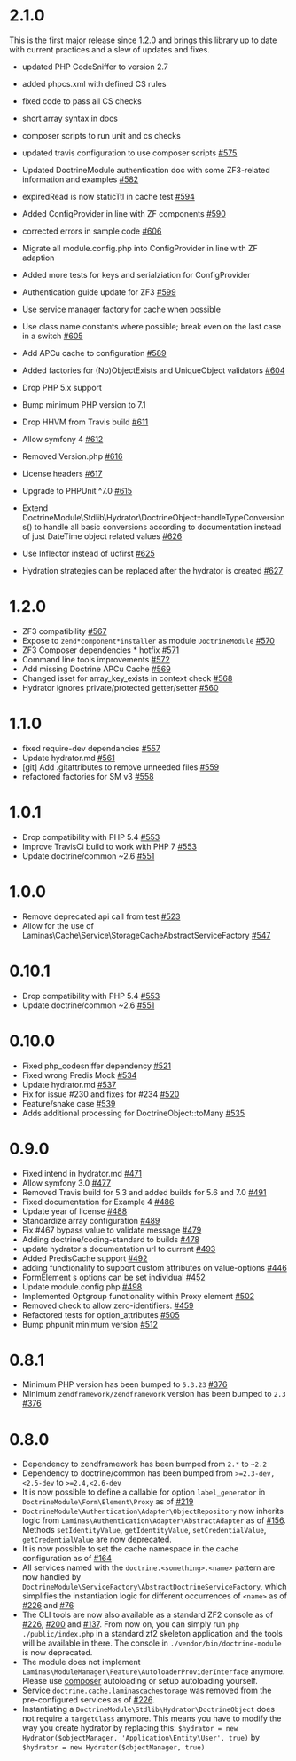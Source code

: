 # 2.1.0
This is the first major release since 1.2.0 and brings this library up to date
with current practices and a slew of updates and fixes.
* updated PHP CodeSniffer to version 2.7
* added phpcs.xml with defined CS rules
* fixed code to pass all CS checks
* short array syntax in docs
* composer scripts to run unit and cs checks
* updated travis configuration to use composer scripts [#575](https://github.com/doctrine/DoctrineModule/pull/575)
* Updated DoctrineModule authentication doc with some ZF3-related information and examples [#582](https://github.com/doctrine/DoctrineModule/pull/582)
* expiredRead is now staticTtl in cache test [#594](https://github.com/doctrine/DoctrineModule/pull/594)
* Added ConfigProvider in line with ZF components [#590](https://github.com/doctrine/DoctrineModule/pull/590)
* corrected errors in sample code [#606](https://github.com/doctrine/DoctrineModule/pull/606)
* Migrate all module.config.php into ConfigProvider in line with ZF adaption
* Added more tests for keys and serialziation for ConfigProvider
* Authentication guide update for ZF3 [#599](https://github.com/doctrine/DoctrineModule/pull/599)
* Use service manager factory for cache when possible
* Use class name constants where possible; break even on the last case in a switch [#605](https://github.com/doctrine/DoctrineModule/pull/605)
* Add APCu cache to configuration [#589](https://github.com/doctrine/DoctrineModule/pull/589)
* Added factories for (No)ObjectExists and UniqueObject validators [#604](https://github.com/doctrine/DoctrineModule/pull/604)
* Drop PHP 5.x support
* Bump minimum PHP version to 7.1
* Drop HHVM from Travis build [#611](https://github.com/doctrine/DoctrineModule/pull/611)
* Allow symfony 4 [#612](https://github.com/doctrine/DoctrineModule/pull/612)
* Removed Version.php [#616](https://github.com/doctrine/DoctrineModule/pull/616)

* License headers [#617](https://github.com/doctrine/DoctrineModule/pull/617)
* Upgrade to PHPUnit ^7.0 [#615](https://github.com/doctrine/DoctrineModule/pull/615/commits)
* Extend DoctrineModule\Stdlib\Hydrator\DoctrineObject::handleTypeConversions() to handle all basic conversions according to documentation instead of just DateTime object related values [#626](https://github.com/doctrine/DoctrineModule/pull/626/commits)
* Use Inflector instead of ucfirst [#625](https://github.com/doctrine/DoctrineModule/pull/625/commits)
* Hydration strategies can be replaced after the hydrator is created [#627](https://github.com/doctrine/DoctrineModule/pull/627/commits)

# 1.2.0
* ZF3 compatibility [#567](https://github.com/pull/567)
* Expose to `zend*component*installer` as module `DoctrineModule` [#570](https://github.com/pull/570)
* ZF3 Composer dependencies * hotfix [#571](https://github.com/pull/571)
* Command line tools improvements [#572](https://github.com/pull/572)
* Add missing Doctrine APCu Cache [#569](https://github.com/pull/569)
* Changed isset for array_key_exists in context check [#568](https://github.com/pull/568)
* Hydrator ignores private/protected getter/setter [#560](https://github.com/pull/560)

# 1.1.0
 * fixed require-dev dependancies [#557](https://github.com/doctrine/DoctrineModule/pull/557)
 * Update hydrator.md [#561](https://github.com/doctrine/DoctrineModule/pull/561)
 * [git] Add .gitattributes to remove unneeded files [#559](https://github.com/doctrine/DoctrineModule/pull/559)
 * refactored factories for SM v3 [#558](https://github.com/doctrine/DoctrineModule/pull/558)

# 1.0.1

 * Drop compatibility with PHP 5.4 [#553](https://github.com/doctrine/DoctrineModule/pull/553)
 * Improve TravisCi build to work with PHP 7 [#553](https://github.com/doctrine/DoctrineModule/pull/553)
 * Update doctrine/common ~2.6 [#551](https://github.com/doctrine/DoctrineModule/pull/551)

# 1.0.0

 * Remove deprecated api call from test [#523](https://github.com/doctrine/DoctrineModule/pull/523)
 * Allow for the use of Laminas\Cache\Service\StorageCacheAbstractServiceFactory [#547](https://github.com/doctrine/DoctrineModule/pull/547)

# 0.10.1

 * Drop compatibility with PHP 5.4 [#553](https://github.com/doctrine/DoctrineModule/pull/553)
 * Update doctrine/common ~2.6 [#551](https://github.com/doctrine/DoctrineModule/pull/551)

# 0.10.0

 * Fixed php_codesniffer dependency [#521](https://github.com/doctrine/DoctrineModule/pull/521)
 * Fixed wrong Predis Mock [#534](https://github.com/doctrine/DoctrineModule/pull/534)
 * Update hydrator.md [#537](https://github.com/doctrine/DoctrineModule/pull/537)
 * Fix for issue #230 and  fixes for #234 [#520](https://github.com/doctrine/DoctrineModule/pull/520)
 * Feature/snake case [#539](https://github.com/doctrine/DoctrineModule/pull/539)
 * Adds additional processing for DoctrineObject::toMany [#535](https://github.com/doctrine/DoctrineModule/pull/535)

# 0.9.0

 * Fixed intend in hydrator.md [#471](https://github.com/doctrine/DoctrineModule/pull/471)
 * Allow symfony 3.0 [#477](https://github.com/doctrine/DoctrineModule/pull/477)
 * Removed Travis build for 5.3 and added builds for 5.6 and 7.0 [#491](https://github.com/doctrine/DoctrineModule/pull/491)
 * Fixed documentation for Example 4 [#486](https://github.com/doctrine/DoctrineModule/pull/486)
 * Update year of license [#488](https://github.com/doctrine/DoctrineModule/pull/488)
 * Standardize array configuration [#489](https://github.com/doctrine/DoctrineModule/pull/489)
 * Fix #467 bypass value to validate message [#479](https://github.com/doctrine/DoctrineModule/pull/479)
 * Adding doctrine/coding-standard to builds [#478](https://github.com/doctrine/DoctrineModule/pull/478)
 * update hydrator s documentation url to current [#493](https://github.com/doctrine/DoctrineModule/pull/493)
 * Added PredisCache support [#492](https://github.com/doctrine/DoctrineModule/pull/492)
 * adding functionality to support custom attributes on value-options [#446](https://github.com/doctrine/DoctrineModule/pull/446)
 * FormElement s options can be set individual [#452](https://github.com/doctrine/DoctrineModule/pull/452)
 * Update module.config.php [#498](https://github.com/doctrine/DoctrineModule/pull/498)
 * Implemented Optgroup functionality within Proxy element [#502](https://github.com/doctrine/DoctrineModule/pull/502)
 * Removed check to allow zero-identifiers. [#459](https://github.com/doctrine/DoctrineModule/pull/459)
 * Refactored tests for option_attributes [#505](https://github.com/doctrine/DoctrineModule/pull/505)
 * Bump phpunit minimum version [#512](https://github.com/doctrine/DoctrineModule/pull/512)

# 0.8.1

 * Minimum PHP version has been bumped to `5.3.23` [#376](https://github.com/doctrine/DoctrineModule/pull/376)
 * Minimum `zendframework/zendframework` version has been bumped to `2.3` [#376](https://github.com/doctrine/DoctrineModule/pull/376)

# 0.8.0

 * Dependency to zendframework has been bumped from `2.*` to `~2.2`
 * Dependency to doctrine/common has been bumped from `>=2.3-dev,<2.5-dev` to `>=2.4,<2.6-dev`
 * It is now possible to define a callable for option `label_generator` in `DoctrineModule\Form\Element\Proxy`
   as of [#219](https://github.com/doctrine/DoctrineModule/pull/219)
 * `DoctrineModule\Authentication\Adapter\ObjectRepository` now inherits logic from
   `Laminas\Authentication\Adapter\AbstractAdapter` as of [#156](https://github.com/doctrine/DoctrineModule/pull/156).
   Methods `setIdentityValue`, `getIdentityValue`, `setCredentialValue`, `getCredentialValue` are now deprecated.
 * It is now possible to set the cache namespace in the cache configuration as
   of [#164](https://github.com/doctrine/DoctrineModule/pull/164)
 * All services named with the `doctrine.<something>.<name>` pattern are now handled by
   `DoctrineModule\ServiceFactory\AbstractDoctrineServiceFactory`, which simplifies the instantiation
   logic for different occurrences of `<name>` as of
   [#226](https://github.com/doctrine/DoctrineModule/pull/226) and
   [#76](https://github.com/doctrine/DoctrineModule/pull/76)
 * The CLI tools are now also available as a standard ZF2 console as of
   [#226](https://github.com/doctrine/DoctrineModule/pull/226),
   [#200](https://github.com/doctrine/DoctrineModule/pull/200) and
   [#137](https://github.com/doctrine/DoctrineModule/pull/137). From now on, you can simply run
   `php ./public/index.php` in a standard zf2 skeleton application and the tools will be available
   in there. The console in `./vendor/bin/doctrine-module` is now deprecated.
 * The module does not implement `Laminas\ModuleManager\Feature\AutoloaderProviderInterface` anymore.
   Please use [composer](http://getcomposer.org/) autoloading or setup autoloading yourself.
 * Service `doctrine.cache.laminascachestorage` was removed from the pre-configured services as of
   [#226](https://github.com/doctrine/DoctrineModule/pull/226).
 * Instantiating a `DoctrineModule\Stdlib\Hydrator\DoctrineObject` does not require a
   `targetClass` anymore. This means you have to modify the way you create hydrator
   by replacing this: `$hydrator = new Hydrator($objectManager, 'Application\Entity\User', true)` by
   `$hydrator = new Hydrator($objectManager, true)`
